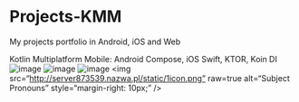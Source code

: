 # Projects-KMM
My projects portfolio in Android, iOS and Web

Kotlin Multiplatform Mobile: Android Compose, iOS Swift, KTOR, Koin DI
![image]("http://server873539.nazwa.pl/static/1icon.png")
![image]("http://server873539.nazwa.pl/static/2icon.png")
![image]("http://server873539.nazwa.pl/static/3icon.png")
<img
src=“http://server873539.nazwa.pl/static/1icon.png”
raw=true
alt=“Subject Pronouns”
style=“margin-right: 10px;”
/>